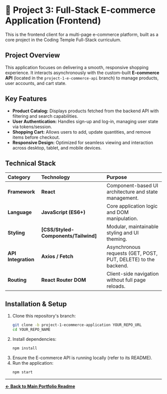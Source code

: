 # 🛒 Project 3: Full-Stack E-commerce Application (Frontend)

This is the frontend client for a multi-page e-commerce platform, built as a core project in the Coding Temple Full-Stack curriculum.

## Project Overview

This application focuses on delivering a smooth, responsive shopping experience. It interacts asynchronously with the custom-built **E-commerce API** (located in the `project-1-e-commerce-api` branch) to manage products, user accounts, and cart state.

## Key Features

* **Product Catalog:** Displays products fetched from the backend API with filtering and search capabilities.
* **User Authentication:** Handles sign-up and log-in, managing user state via tokens/session.
* **Shopping Cart:** Allows users to add, update quantities, and remove items before checkout.
* **Responsive Design:** Optimized for seamless viewing and interaction across desktop, tablet, and mobile devices.

## Technical Stack

| Category | Technology | Purpose |
| :--- | :--- | :--- |
| **Framework** | **React** | Component-based UI architecture and state management. |
| **Language** | **JavaScript (ES6+)** | Core application logic and DOM manipulation. |
| **Styling** | **[CSS/Styled-Components/Tailwind]** | Modular, maintainable styling and UI theming. |
| **API Integration** | **Axios / Fetch** | Asynchronous requests (GET, POST, PUT, DELETE) to the backend. |
| **Routing** | **React Router DOM** | Client-side navigation without full page reloads. |

## Installation & Setup

1.  Clone this repository's branch:
    ```bash
    git clone -b project-1-ecommerce-application YOUR_REPO_URL
    cd YOUR_REPO_NAME
    ```
2.  Install dependencies:
    ```bash
    npm install
    ```
3.  Ensure the E-commerce API is running locally (refer to its README).
4.  Run the application:
    ```bash
    npm start
    ```

---
**[← Back to Main Portfolio Readme](https://github.com/EarlMcCard/ctse-projects/tree/main)**